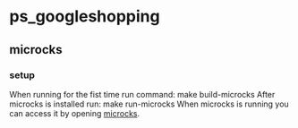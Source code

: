 # ps_googleshopping

## microcks

### setup
When running for the fist time run command: make build-microcks
After microcks is installed run: make run-microcks
When microcks is running you can access it by opening [microcks](http://localhost:8080/).
